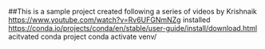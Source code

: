 ##This is a sample project created following a series of videos by Krishnaik https://www.youtube.com/watch?v=Rv6UFGNmNZg
installed https://conda.io/projects/conda/en/stable/user-guide/install/download.html
acitvated conda project conda activate venv/
